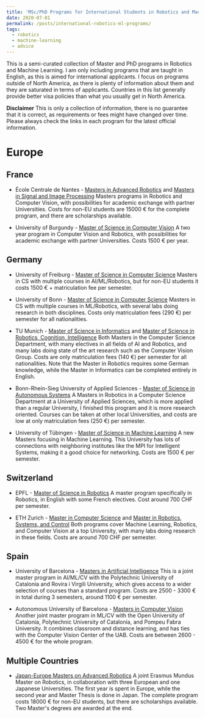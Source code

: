 ```yaml
---
title: 'MSc/PhD Programs for International Students in Robotics and Machine Learning'
date: 2020-07-01
permalink: /posts/international-robotics-ml-programs/
tags:
  - robotics
  - machine-learning
  - advice
---
```


This is a semi-curated collection of Master and PhD programs in Robotics and Machine Learning. I am only including programs that are taught in English, as this is aimed for international applicants. I  focus on programs outside of North America, as there is plenty of information about them and they are saturated in terms of applicants. Countries in this list generally provide better visa policies than what you usually get in North America.

**Disclaimer** This is only a collection of information, there is no guarantee that it is correct, as requirements or fees might have changed over time. Please always check the links in each program for the latest official information.

# Europe

## France

  * École Centrale de Nantes - [Masters in Advanced Robotics](https://www.ec-nantes.fr/study/masters/advanced-robotics-coro-imaro) and [Masters in Signal and Image Processing](https://www.ec-nantes.fr/study/masters/signal-and-image-processing-coro-sip) Masters programs in Robotics and Computer Vision, with possibilities for academic exchange with partner Universities. Costs for non-EU students are 15000 € for the complete program, and there are scholarships available.

  * University of Burgundy - [Master of Science in Computer Vision](https://www.vibot.org/msc-in-computer-vision.html) A two year program in Computer Vision and Robotics, with possibilities for academic exchange with partner Universities. Costs 1500 € per year.

## Germany

  * University of Freiburg - [Master of Science in Computer Science](https://www.tf.uni-freiburg.de/en/study-programs/computer-science/m-sc-computer-science)
    Masters in CS with multiple courses in AI/ML/Robotics, but for non-EU students it costs 1500 € + matriculation fee per semester.

  * University of Bonn - [Master of Science in Computer Science](https://www.informatik.uni-bonn.de/en/for-students/master-of-science-in-computer-science) 
    Masters in CS with multiple courses in ML/Robotics, with several labs doing research in both disciplines. Costs only matriculation fees (290 €) per semester for all nationalities.

  * TU Munich - [Master of Science in Informatics](https://www.in.tum.de/en/for-prospective-students/masters-programs/informatics/) and [Master of Science in Robotics, Cognition, Intelligence](https://www.in.tum.de/en/for-prospective-students/masters-programs/robotics-cognition-intelligence-msc/) Both Masters in the Computer Science Department, with many electives in all fields of AI and Robotics, and many labs doing state of the art research such as the Computer Vision Group. Costs are only matriculation fees (140 €) per semester for all nationalities. Note that the Master in Robotics requires some German knowledge, while the Master in Informatics can be completed entirely in English.

  * Bonn-Rhein-Sieg University of Applied Sciences - [Master of Science in Autonomous Systems](https://www.h-brs.de/en/inf/study/master/autonomous-systems) A Masters in Robotics in a Computer Science Department at a University of Applied Sciences, which is more applied than a regular University, I finished this program and it is more research oriented. Courses can be taken at other local Universities, and costs are low at only matriculation fees (250 €) per semester.

  * University of Tübingen - [Master of Science in Machine Learning](https://uni-tuebingen.de/en/faculties/faculty-of-science/departments/computer-science/studies/studies-programs/machine-learning/) A new Masters focusing in Machine Learning. This University has lots of connections with neighboring institutes like the MPI for Intelligent Systems, making it a good choice for networking. Costs are 1500 € per semester.

## Switzerland

  * EPFL - [Master of Science in Robotics](https://www.epfl.ch/education/master/programs/robotics/) A master program specifically in Robotics, in English with some French electives. Cost around 700 CHF per semester.

  * ETH Zurich - [Master in Computer Science](https://inf.ethz.ch/studies/master/master-cs-2020.html) and [Master in Robotics, Systems, and Control](https://inf.ethz.ch/studies/master/master-rsc.html) Both programs cover Machine Learning, Robotics, and Computer Vision at a top University, with many labs doing research in these fields. Costs are around 700 CHF per semester.

## Spain

  * University of Barcelona - [Masters in Artificial Intelligence](https://www.fib.upc.edu/en/studies/masters/master-artificial-intelligence) This is a joint master program in AI/ML/CV with the Polytechnic University of Catalonia and Rovira i Virgili University, which gives access to a wider selection of courses than a standard program. Costs are 2500 - 3300 € in total during 3 semesters, around 1100 € per semester.

  * Autonomous University of Barcelona - [Masters in Computer Vision](https://pagines.uab.cat/mcv/) Another joint master program in ML/CV with the Open University of Catalonia, Polytechnic University of Catalonia, and Pompeu Fabra University. It combines classroom and distance learning, and has ties with the Computer Vision Center of the UAB. Costs are between 2600 - 4500 € for the whole program.

## Multiple Countries

  * [Japan-Europe Masters on Advanced Robotics](https://jemaro.ec-nantes.fr/) A joint Erasmus Mundus Master on Robotics, in collaboration with three European and one Japanese Universities. The first year is spent in Europe, while the second year and Master Thesis is done in Japan. The complete program costs 18000 € for non-EU students, but there are scholarships available. Two Master's degrees are awarded at the end.
